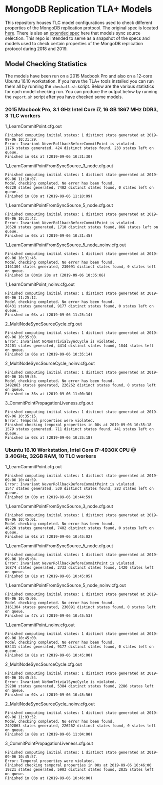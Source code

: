 # MongoDB Replication TLA+ Models

This repository houses TLC model configurations used to check different properties of the MongoDB replication protocol. The original spec is located [here](https://github.com/visualzhou/mongo-repl-tla). There is also an [extended spec](RaftMongoSyncSources.tla) here that models sync source selection. This repo is intended to serve as a snapshot of the specs and models used to check certain properties of the MongoDB replication protocol during 2018 and 2019.

## Model Checking Statistics

The models have been run on a 2015 Macbook Pro and also on a 12-core Ubuntu 16.10 workstation. If you have the TLA+ tools installed you can run them all by running the `checkall.sh` script. Below are the various statistics for each model checking run. You can produce the output below by running the `report.sh` script after you have checked some models.

### 2015 Macbook Pro, 3.1 GHz Intel Core i7, 16 GB 1867 MHz DDR3, 3 TLC workers

1_LearnCommitPoint.cfg.out
```
Finished computing initial states: 1 distinct state generated at 2019-09-06 10:31:29.
Error: Invariant NeverRollbackBeforeCommitPoint is violated.
1176 states generated, 424 distinct states found, 233 states left on queue.
Finished in 01s at (2019-09-06 10:31:30)
```

1_LearnCommitPointFromSyncSource_3_node.cfg.out
```
Finished computing initial states: 1 distinct state generated at 2019-09-06 11:10:07.
Model checking completed. No error has been found.
46220 states generated, 7402 distinct states found, 0 states left on queue.
Finished in 03s at (2019-09-06 11:10:09)
```

1_LearnCommitPointFromSyncSource_5_node.cfg.out
```
Finished computing initial states: 1 distinct state generated at 2019-09-06 10:31:42.
Error: Invariant NeverRollbackBeforeCommitPoint is violated.
10528 states generated, 1710 distinct states found, 866 states left on queue.
Finished in 03s at (2019-09-06 10:31:45)
```

1_LearnCommitPointFromSyncSource_5_node_noinv.cfg.out
```
Finished computing initial states: 1 distinct state generated at 2019-09-06 10:31:46.
Model checking completed. No error has been found.
3161304 states generated, 230091 distinct states found, 0 states left on queue.
Finished in 03min 20s at (2019-09-06 10:35:06)
```

1_LearnCommitPoint_noinv.cfg.out
```
Finished computing initial states: 1 distinct state generated at 2019-09-06 11:25:12.
Model checking completed. No error has been found.
68431 states generated, 9177 distinct states found, 0 states left on queue.
Finished in 03s at (2019-09-06 11:25:14)
```

2_MultiNodeSyncSourceCycle.cfg.out
```
Finished computing initial states: 1 distinct state generated at 2019-09-06 10:35:08.
Error: Invariant NoNonTrivialSyncCycle is violated.
24201 states generated, 4414 distinct states found, 1844 states left on queue.
Finished in 06s at (2019-09-06 10:35:14)
```

2_MultiNodeSyncSourceCycle_noinv.cfg.out
```
Finished computing initial states: 1 distinct state generated at 2019-09-06 10:59:55.
Model checking completed. No error has been found.
2492863 states generated, 226262 distinct states found, 0 states left on queue.
Finished in 36s at (2019-09-06 11:00:30)
```

3_CommitPointPropagationLiveness.cfg.out
```
Finished computing initial states: 1 distinct state generated at 2019-09-06 10:35:15.
Error: Temporal properties were violated.
Finished checking temporal properties in 00s at 2019-09-06 10:35:18
1579 states generated, 711 distinct states found, 441 states left on queue.
Finished in 03s at (2019-09-06 10:35:18)
```


### Ubuntu 16.10 Workstation, Intel Core i7-4930K CPU @ 3.40GHz, 32GB RAM, 10 TLC workers

1_LearnCommitPoint.cfg.out
```
Finished computing initial states: 1 distinct state generated at 2019-09-06 10:44:59.
Error: Invariant NeverRollbackBeforeCommitPoint is violated.
1547 states generated, 530 distinct states found, 283 states left on queue.
Finished in 00s at (2019-09-06 10:44:59)
```

1_LearnCommitPointFromSyncSource_3_node.cfg.out
```
Finished computing initial states: 1 distinct state generated at 2019-09-06 10:45:01.
Model checking completed. No error has been found.
46220 states generated, 7402 distinct states found, 0 states left on queue.
Finished in 01s at (2019-09-06 10:45:02)
```

1_LearnCommitPointFromSyncSource_5_node.cfg.out
```
Finished computing initial states: 1 distinct state generated at 2019-09-06 10:45:04.
Error: Invariant NeverRollbackBeforeCommitPoint is violated.
16874 states generated, 2733 distinct states found, 1420 states left on queue.
Finished in 01s at (2019-09-06 10:45:05)
```

1_LearnCommitPointFromSyncSource_5_node_noinv.cfg.out
```
Finished computing initial states: 1 distinct state generated at 2019-09-06 10:45:06.
Model checking completed. No error has been found.
3161304 states generated, 230091 distinct states found, 0 states left on queue.
Finished in 47s at (2019-09-06 10:45:53)
```

1_LearnCommitPoint_noinv.cfg.out
```
Finished computing initial states: 1 distinct state generated at 2019-09-06 10:45:00.
Model checking completed. No error has been found.
68431 states generated, 9177 distinct states found, 0 states left on queue.
Finished in 01s at (2019-09-06 10:45:00)
```

2_MultiNodeSyncSourceCycle.cfg.out
```
Finished computing initial states: 1 distinct state generated at 2019-09-06 10:45:54.
Error: Invariant NoNonTrivialSyncCycle is violated.
29280 states generated, 5384 distinct states found, 2286 states left on queue.
Finished in 02s at (2019-09-06 10:45:56)
```

2_MultiNodeSyncSourceCycle_noinv.cfg.out
```
Finished computing initial states: 1 distinct state generated at 2019-09-06 11:03:52.
Model checking completed. No error has been found.
2492863 states generated, 226262 distinct states found, 0 states left on queue.
Finished in 08s at (2019-09-06 11:04:00)
```

3_CommitPointPropagationLiveness.cfg.out
```
Finished computing initial states: 1 distinct state generated at 2019-09-06 10:45:57.
Error: Temporal properties were violated.
Finished checking temporal properties in 00s at 2019-09-06 10:46:00
19221 states generated, 5903 distinct states found, 2835 states left on queue.
Finished in 03s at (2019-09-06 10:46:00)
```


